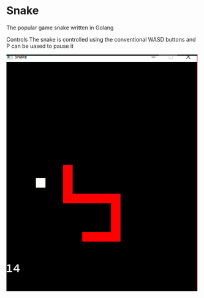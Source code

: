 # Snake
The popular game snake written in Golang

Controls
The snake is controlled using the conventional WASD buttons and P can be uased to pause it


![Screenshot](https://github.com/ArmaniL/Snake/blob/master/image.png)


